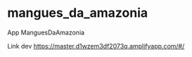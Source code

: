 # mangues_da_amazonia

App ManguesDaAmazonia

Link dev 
https://master.d1wzem3df2073q.amplifyapp.com/#/
